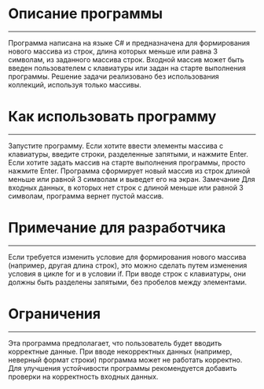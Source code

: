 # Описание программы
---
Программа написана на языке C# и предназначена для формирования нового массива из строк, длина которых меньше или равна 3 символам, из заданного массива строк. Входной массив может быть введен пользователем с клавиатуры или задан на старте выполнения программы. Решение задачи реализовано без использования коллекций, используя только массивы.
# Как использовать программу
---  
Запустите программу. Если хотите ввести элементы массива с клавиатуры, введите строки, разделенные запятыми, и нажмите Enter. Если хотите задать массив на старте выполнения программы, просто нажмите Enter.
Программа сформирует новый массив из строк длиной меньше или равной 3 символам и выведет его на экран.
Замечание
Для входных данных, в которых нет строк с длиной меньше или равной 3 символам, программа вернет пустой массив.
# Примечание для разработчика
---
Если требуется изменить условие для формирования нового массива (например, другая длина строк), это можно сделать путем изменения условия в цикле for и в условии if.
При вводе строк с клавиатуры, они должны быть разделены запятыми, без пробелов между элементами.
# Ограничения
---
Эта программа предполагает, что пользователь будет вводить корректные данные. При вводе некорректных данных (например, неверный формат строки) программа может не работать корректно. Для улучшения устойчивости программы рекомендуется добавить проверки на корректность входных данных.
